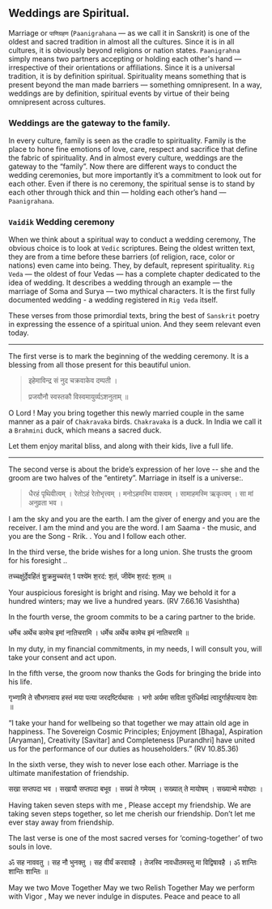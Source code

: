 ## Weddings are Spiritual.
Marriage or `पाणिग्रहण` (`Paanigrahana` — as we call it in Sanskrit) is one of the oldest and sacred tradition in almost all the cultures. Since it is in all cultures, it is obviously beyond religions or nation states. `Paanigrahna` simply means two partners accepting or holding each other's hand — irrespective of their orientations or affiliations. Since it is a universal tradition, it is by definition spiritual. Spirituality means something that is present beyond the man made barriers — something omnipresent. In a way, weddings are by definition, spiritual events by virtue of their being omnipresent across cultures.

### Weddings are the gateway to the family.
In every culture, family is seen as the cradle to spirituality. Family is the place to hone fine emotions of love, care, respect and sacrifice that define the fabric of spirituality.  And in almost every culture, weddings are the gateway to the “family”. Now there are different ways to conduct the wedding ceremonies, but more importantly it’s a commitment to look out for each other. Even if there is no ceremony, the spiritual sense is to stand by each other through thick and thin — holding each other’s hand — `Paanigrahana`.

### `Vaidik` Wedding ceremony
When we think about a spiritual way to conduct a wedding ceremony, The obvious choice is to look at `Vedic` scriptures. Being the oldest written text, they are from a time before these barriers (of religion, race, color or nations) even came into being. They, by default, represent spirituality. `Rig Veda` — the oldest of four Vedas — has a complete chapter dedicated to the idea of wedding. It describes a wedding through an example — the marriage of Soma and Surya — two mythical characters. It is the first fully documented wedding - a wedding registered in `Rig Veda` itself. 

These verses from those primordial texts, bring the best of `Sanskrit` poetry in expressing the essence of a spiritual union. And they seem relevant even today. 

---

The first verse is to mark the beginning of the wedding ceremony. It is a blessing from all those present for this beautiful union.

> इहेमाविन्द्र सं नुद चक्रवाकेव दम्पती ।
>
> प्रजयौनौ स्वस्तकौ विस्वमायुर्व्यऽशनुताम् ॥

O Lord ! May you bring together this newly married couple in the same manner as a pair of `Chakravaka` birds. `Chakravaka` is a duck. In India we call it a `Brahmini` duck, which means a sacred duck.  

Let them enjoy marital bliss, and along with their kids, live a full life. 

---

The second verse is about the bride’s expression of her love -- she and the groom are two halves of the “entirety”. Marriage in itself is a universe:.

>धैरहं पृथिवीत्वम् ।
>रेतोऽहं रेतोभृत्त्वम् ।
>मनोऽहमस्मि वाक्त्वम् ।
>सामाहमस्मि ऋकृत्वम् ।
>सा मां अनुव्रता भव ।


I am the sky and you are the earth. 
I am the giver of energy and you are the receiver. 
I am the mind and you are the word. 
I am Saama - the music,  and you are the Song - Rrik. . You and I follow each other.


In the third verse, the bride wishes for a long union. She trusts the groom for his foresight ..

तच्चक्षु॑र्दे॒वहि॑तं शु॒क्रमु॒च्चर॑त् 1
पश्ये॑म श॒रद॑: श॒तं, जीवे॑म श॒रद॑: श॒तम् ॥


Your auspicious foresight is bright and rising. May we behold it for a hundred winters; may we live a hundred years. (RV 7.66.16 Vasishtha)

In the fourth verse, the groom commits to be a caring partner to the bride.

धर्मेच अर्थेच कामेच इमां नातिचरामि ।
धर्मेच अर्थेच कामेच इमं नातिचरामि ॥

In my duty, in my financial commitments, in my needs, I will consult you, will take your consent and act upon. 


In the fifth verse, the groom now thanks the Gods for bringing the bride into his life.

गृभ्णामि ते सौभगत्वाय हस्तं मया पत्या जरदष्टिर्यथासः ।
भगो अर्यमा सविता पुरंधिर्मह्यं त्वादुर्गार्हपत्याय देवाः ॥

“I take your hand for wellbeing so that together we may attain old age in happiness. The Sovereign Cosmic Principles; Enjoyment [Bhaga], Aspiration [Aryaman], Creativity [Savitar] and Completeness [Purandhri] have united us for the performance of our duties as householders.” (RV 10.85.36)


In the sixth verse, they wish to never lose each other. Marriage is the ultimate manifestation of friendship.

सखा सप्तपदा भव ।
सखायौ सप्तपदा बभूव ।
सख्यं ते गमेयम् ।
सख्यात् ते मायोषम् ।
सख्यान्मे मयोष्ठाः ।


Having taken seven steps with me , 
Please accept my friendship. 
We are taking seven steps together, so let me cherish our friendship.
Don’t let me ever stay away from friendship.


The last verse is one of the most sacred verses for ‘coming-together’ of two souls in love.

ॐ सह नाववतु ।
सह नौ भुनक्तु ।
सह वीर्यं करवावहै ।
तेजस्वि नावधीतमस्तु मा विद्विषावहै ।
ॐ शान्तिः शान्तिः शान्तिः ॥


May we two Move Together 
May we two Relish  Together 
May we perform with Vigor , 
May we never indulge in disputes.
Peace and peace to all




